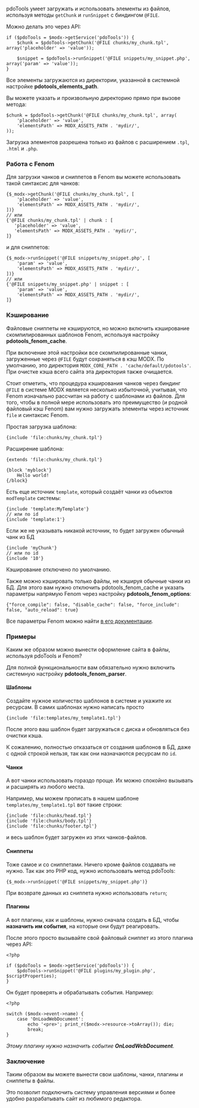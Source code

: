 pdoTools умеет загружать и использовать элементы из файлов, используя методы `getChunk` и `runSnippet` с биндингом `@FILE`.

Можно делать это через API:
```
if ($pdoTools = $modx->getService('pdoTools')) {
    $chunk = $pdoTools->getChunk('@FILE chunks/my_chunk.tpl', array('placeholder' => 'value'));

    $snippet = $pdoTools->runSnippet('@FILE snippets/my_snippet.php', array('param' => 'value'));
}
```
Все элементы загружаются из директории, указанной в системной настройке **pdotools_elements_path**.

Вы можете указать и произвольную директорию прямо при вызове метода:
```
$chunk = $pdoTools->getChunk('@FILE chunks/my_chunk.tpl', array(
    'placeholder' => 'value',
    'elementsPath' => MODX_ASSETS_PATH . 'mydir/',
));
```

Загрузка элементов разрешена только из файлов с расширением `.tpl`, `.html` и `.php`.

### Работа с Fenom
Для загрузки чанков и сниппетов в Fenom вы можете использовать такой синтаксис для чанков:
```
{$_modx->getChunk('@FILE chunks/my_chunk.tpl', [
    'placeholder' => 'value',
    'elementsPath' => MODX_ASSETS_PATH . 'mydir/',
])}
// или
{'@FILE chunks/my_chunk.tpl' | chunk : [
   'placeholder' => 'value',
   'elementsPath' => MODX_ASSETS_PATH . 'mydir/',
]}
```
и для сниппетов:
```
{$_modx->runSnippet('@FILE snippets/my_snippet.php', [
    'param' => 'value',
    'elementsPath' => MODX_ASSETS_PATH . 'mydir/',
])}
// или
{'@FILE snippets/my_snippet.php' | snippet : [
    'param' => 'value',
    'elementsPath' => MODX_ASSETS_PATH . 'mydir/',
]}
```

### Кэширование
Файловые сниппеты не кэшируются, но можно включить кэширование скомпилированных шаблонов Fenom, используя настройку **pdotools_fenom_cache**.

При включение этой настройки все скомпилированные чанки, загруженные через `@FILE` будут сохраняться в кэш MODX.
По умолчанию, это директория `MODX_CORE_PATH . 'cache/default/pdotools'`.
При очистке кэша всего сайта эта директория также очищается.

Стоит отметить, что процедура кэширования чанков через биндинг `@FILE` в системе MODX является несколько избыточной, учитывая, что Fenom изначально рассчитан на работу с шаблонами из файлов.
Для того, чтобы в полной мере использовать это преимущество (и родной файловый кэш Fenom) вам нужно загружать элементы через источник `file` и синтаксис Fenom.

Простая загрузка шаблона:
```
{include 'file:chunks/my_chunk.tpl'}
```
Расширение шаблона:
```
{extends 'file:chunks/my_chunk.tpl'}

{block 'myblock'}
    Hello world!
{/block}
```

Есть еще источник `template`, который создаёт чанки из объектов `modTemplate` системы:
```
{include 'template:MyTemplate'}
// или по id
{include 'template:1'}
```

Если же не указывать никакой источник, то будет загружен обычный чанк из БД
```
{include 'myChunk'}
// или по id
{include '10'}
```

Кэширование отключено по умолчанию.

Также можно кэшировать только файлы, не кэшируя обычные чанки из БД.
Для этого вам нужно отключить pdotools_fenom_cache и указать параметры напрямую Fenom через настройку **pdotools_fenom_options**:
```
{"force_compile": false, "disable_cache": false, "force_include": false, "auto_reload": true}
```
Все параметры Fenom можно найти [в его документации][1].

### Примеры
Каким же образом можно вынести оформление сайта в файлы, используя pdoTools и Fenom?

Для полной функциональности вам обязательно нужно включить системную настройку **pdotools_fenom_parser**.

#### Шаблоны
Создайте нужное количество шаблонов в системе и укажите их ресурсам. В самих шаблонах нужно написать просто
```
{include 'file:templates/my_template1.tpl'}
```
После этого ваш шаблон будет загружаться с диска и обновляться без очистки кэша.

К сожалению, полностью отказаться от создания шаблонов в БД, даже с одной строкой нельзя, так как они назначаются ресурсам по `id`.

#### Чанки
А вот чанки использовать гораздо проще. Их можно спокойно вызывать и расширять из любого места.

Например, мы можем прописать в нашем шаблоне `templates/my_template1.tpl` вот такие строки:
```
{include 'file:chunks/head.tpl'}
{include 'file:chunks/body.tpl'}
{include 'file:chunks/footer.tpl'}
```
и весь шаблон будет загружен из этих чанков-файлов.

#### Сниппеты
Тоже самое и со сниппетами. Ничего кроме файлов создавать не нужно. Так как это PHP код, нужно использовать метод pdoTools:
```
{$_modx->runSnippet('@FILE snippets/my_snippet.php')}
```
При возврате данных из сниппета нужно использовать `return`;

#### Плагины
А вот плагины, как и шаблоны, нужно сначала создать в БД, чтобы **назначить им события**, на которые они будут реагировать.

После этого просто вызывайте свой файловый сниппет из этого плагина через API:
```
<?php

if ($pdoTools = $modx->getService('pdoTools')) {
    $pdoTools->runSnippet('@FILE plugins/my_plugin.php', $scriptProperties);
}

```

Он будет проверять и обрабатывать события. Например:
```
<?php

switch ($modx->event->name) {
    case 'OnLoadWebDocument':
        echo '<pre>'; print_r($modx->resource->toArray()); die;
        break;
}
```
*Этому плагину нужно назначить событие **OnLoadWebDocument**.*

### Заключение
Таким образом вы можете вынести свои шаблоны, чанки, плагины и сниппеты в файлы.

Это позволит подключить систему управления версиями и более удобно разрабатывать сайт из любимого редактора.


[1]: https://github.com/fenom-template/fenom/blob/master/docs/ru/configuration.md
